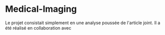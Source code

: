 # Medical-Imaging

Le projet consistait simplement en une analyse poussée de l'article joint. Il a été réalisé en collaboration avec 
